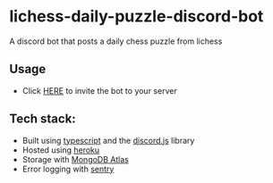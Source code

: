 # lichess-daily-puzzle-discord-bot

A discord bot that posts a daily chess puzzle from lichess

## Usage
* Click [HERE](https://discord.com/oauth2/authorize?client_id=959385106991157278&permissions=18432&scope=applications.commands%20bot) to invite the bot to your server


## Tech stack: 

* Built using [typescript](https://www.typescriptlang.org) and the [discord.js](https://discord.js.org/#/) library
* Hosted using [heroku](https://www.heroku.com/)
* Storage with [MongoDB Atlas](https://www.mongodb.com/atlas)
* Error logging with [sentry](https://sentry.io/organizations/derzan/issues/?project=6307741)

